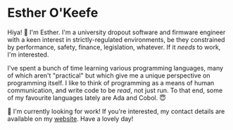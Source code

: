 # Esther O'Keefe 

Hiya! 👋 I'm Esther. I'm a university dropout software and 
firmware engineer with a keen interest in strictly-regulated 
environments, be they constrained by performance, safety, finance,
legislation, whatever. If it *needs* to work, I'm interested.

I've spent a bunch of time learning various programming languages,
many of which aren't "practical" but which give me a unique
perspective on programming itself. I like to think of programming
as a means of human communication, and write code to be *read*, not
just run. To that end, some of my favourite languages lately are 
Ada and Cobol. 😇

🧳 I'm currently looking for work! If you're interested, my contact 
details are available on my [website](https://esther.okeefe.lgbt). 
Have a lovely day! 
